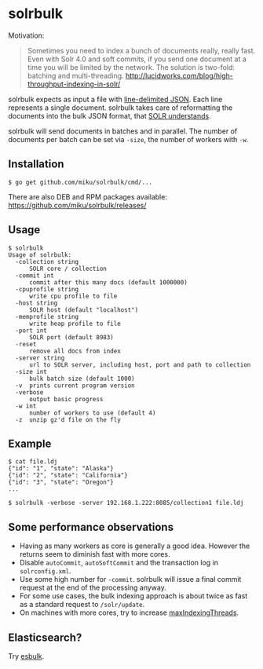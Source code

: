 solrbulk
========

Motivation:

> Sometimes you need to index a bunch of documents really, really fast.
  Even with Solr 4.0 and soft commits, if you send one document at a time
  you will be limited by the network. The solution is two-fold: batching
  and multi-threading. http://lucidworks.com/blog/high-throughput-indexing-in-solr/

solrbulk expects as input a file with [line-delimited JSON](https://en.wikipedia.org/wiki/JSON_Streaming#Line_delimited_JSON). Each line represents a single document. solrbulk takes care of reformatting the documents into the bulk JSON format, that [SOLR understands](https://cwiki.apache.org/confluence/display/solr/Uploading+Data+with+Index+Handlers#UploadingDatawithIndexHandlers-JSONFormattedIndexUpdates).

solrbulk will send documents in batches and in parallel. The number of documents per batch can be set via `-size`, the number of workers with `-w`.

Installation
------------

    $ go get github.com/miku/solrbulk/cmd/...

There are also DEB and RPM packages available: https://github.com/miku/solrbulk/releases/

Usage
-----

    $ solrbulk
    Usage of solrbulk:
      -collection string
          SOLR core / collection
      -commit int
          commit after this many docs (default 1000000)
      -cpuprofile string
          write cpu profile to file
      -host string
          SOLR host (default "localhost")
      -memprofile string
          write heap profile to file
      -port int
          SOLR port (default 8983)
      -reset
          remove all docs from index
      -server string
          url to SOLR server, including host, port and path to collection
      -size int
          bulk batch size (default 1000)
      -v  prints current program version
      -verbose
          output basic progress
      -w int
          number of workers to use (default 4)
      -z  unzip gz'd file on the fly


Example
-------

    $ cat file.ldj
    {"id": "1", "state": "Alaska"}
    {"id": "2", "state": "California"}
    {"id": "3", "state": "Oregon"}
    ...

    $ solrbulk -verbose -server 192.168.1.222:8085/collection1 file.ldj

Some performance observations
-----------------------------

* Having as many workers as core is generally a good idea. However the returns seem to diminish fast with more cores.
* Disable `autoCommit`, `autoSoftCommit` and the transaction log in `solrconfig.xml`.
* Use some high number for `-commit`. solrbulk will issue a final commit request at the end of the processing anyway.
* For some use cases, the bulk indexing approach is about twice as fast as a standard request to `/solr/update`.
* On machines with more cores, try to increase [maxIndexingThreads](https://cwiki.apache.org/confluence/display/solr/IndexConfig+in+SolrConfig).

Elasticsearch?
--------------

Try [esbulk](https://github.com/miku/esbulk).
